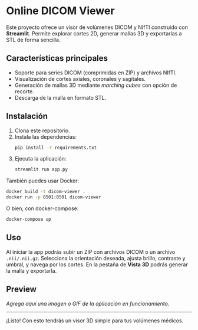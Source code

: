 # Online DICOM Viewer

Este proyecto ofrece un visor de volúmenes DICOM y NIfTI construido con **Streamlit**. Permite explorar cortes 2D, generar mallas 3D y exportarlas a STL de forma sencilla.

## Características principales

- Soporte para series DICOM (comprimidas en ZIP) y archivos NIfTI.
- Visualización de cortes axiales, coronales y sagitales.
- Generación de mallas 3D mediante *marching cubes* con opción de recorte.
- Descarga de la malla en formato STL.

## Instalación

1. Clona este repositorio.
2. Instala las dependencias:
   ```bash
   pip install -r requirements.txt
   ```
3. Ejecuta la aplicación:
   ```bash
   streamlit run app.py
   ```

También puedes usar Docker:
```bash
docker build -t dicom-viewer .
docker run -p 8501:8501 dicom-viewer
```
O bien, con docker-compose:
```bash
docker-compose up
```

## Uso

Al iniciar la app podrás subir un ZIP con archivos DICOM o un archivo `.nii/.nii.gz`. Selecciona la orientación deseada, ajusta brillo, contraste y umbral, y navega por los cortes. En la pestaña de **Vista 3D** podrás generar la malla y exportarla.

## Preview

_Agrega aquí una imagen o GIF de la aplicación en funcionamiento._

---

¡Listo! Con esto tendrás un visor 3D simple para tus volúmenes médicos.
